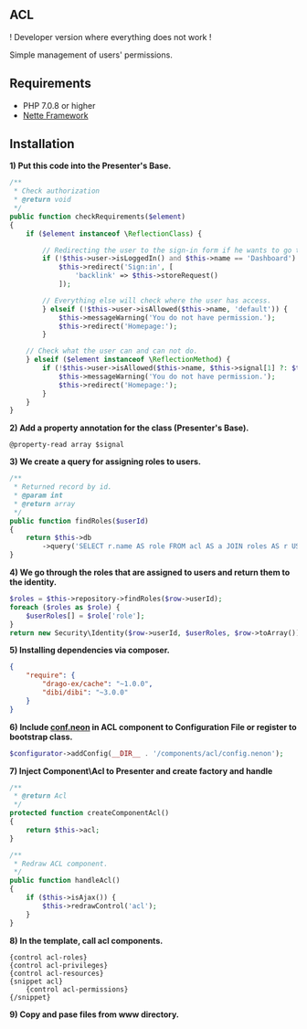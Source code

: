 
## ACL

! Developer version where everything does not work !

Simple management of users' permissions.

## Requirements

- PHP 7.0.8 or higher
- [Nette Framework](https://github.com/nette/nette)

## Installation

**1) Put this code into the Presenter's Base.**

```php
/**
 * Check authorization
 * @return void
 */
public function checkRequirements($element)
{
	if ($element instanceof \ReflectionClass) {

		// Redirecting the user to the sign-in form if he wants to go to the administration.
		if (!$this->user->isLoggedIn() and $this->name == 'Dashboard') {
			$this->redirect('Sign:in', [
				'backlink' => $this->storeRequest()
			]);

		// Everything else will check where the user has access.
		} elseif (!$this->user->isAllowed($this->name, 'default')) {
			$this->messageWarning('You do not have permission.');
			$this->redirect('Homepage:');
		}

	// Check what the user can and can not do.
	} elseif ($element instanceof \ReflectionMethod) {
		if (!$this->user->isAllowed($this->name, $this->signal[1] ?: $this->action)) {
			$this->messageWarning('You do not have permission.');
			$this->redirect('Homepage:');
		}
	}
}
```

**2) Add a property annotation for the class (Presenter's Base).**

```
@property-read array $signal
```

**3) We create a query for assigning roles to users.**

```php
/**
 * Returned record by id.
 * @param int
 * @return array
 */
public function findRoles($userId)
{
	return $this->db
		->query('SELECT r.name AS role FROM acl AS a JOIN roles AS r USING (roleId) WHERE a.userId = ?', $userId);
}
```

**4) We go through the roles that are assigned to users and return them to the identity.**

```php
$roles = $this->repository->findRoles($row->userId);
foreach ($roles as $role) {
	$userRoles[] = $role['role'];
}
return new Security\Identity($row->userId, $userRoles, $row->toArray());
```

**5) Installing dependencies via composer.**

```json
{
	"require": {
		"drago-ex/cache": "~1.0.0",
		"dibi/dibi": "~3.0.0"
	}
}
```

**6) Include [conf.neon](https://github.com/accgit/acl/blob/master/src/acl/conf.neon) in ACL component to Configuration File or register to bootstrap class.**

```php
$configurator->addConfig(__DIR__ . '/components/acl/config.nenon');
```

**7) Inject Component\Acl to Presenter and create factory and handle**

```php
/**
 * @return Acl
 */
protected function createComponentAcl()
{
	return $this->acl;
}

/**
 * Redraw ACL component.
 */
public function handleAcl()
{
	if ($this->isAjax()) {
		$this->redrawControl('acl');
	}
}
```

**8) In the template, call acl components.**

```latte
{control acl-roles}
{control acl-privileges}
{control acl-resources}
{snippet acl}
	{control acl-permissions}
{/snippet}
```

**9) Copy and pase files from www directory.**
